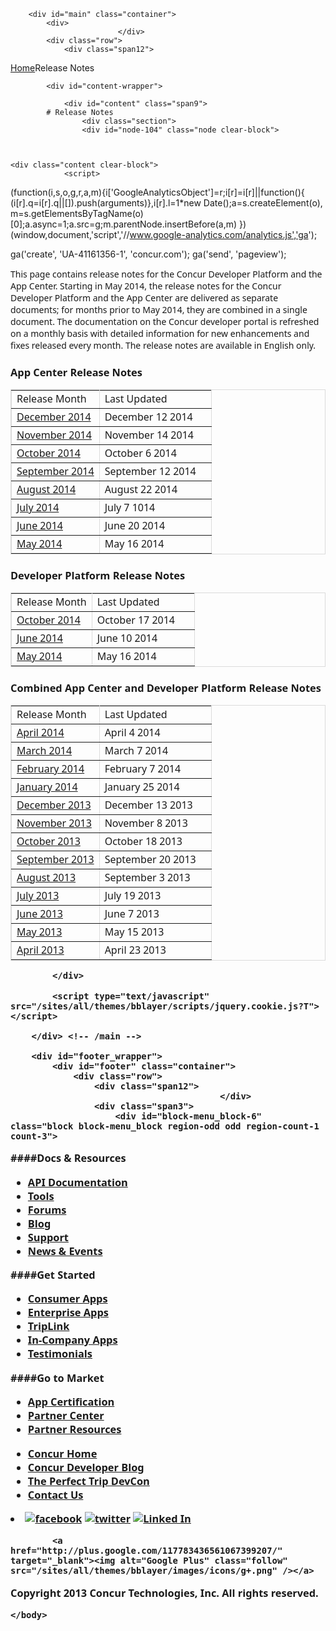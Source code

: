 
        <div id="main" class="container">
            <div>
                            </div>
            <div class="row">
                <div class="span12">
<div class="breadcrumbs"><a href="/">Home</a>Release Notes</div>
                </div>
            </div>

            <div id="content-wrapper">
<!-- <div class="row"> -->
                <div id="content" class="span9">
            # Release Notes
                    <div class="section">
                    <div id="node-104" class="node clear-block">


    
    <div class="content clear-block">
                <script>
  (function(i,s,o,g,r,a,m){i['GoogleAnalyticsObject']=r;i[r]=i[r]||function(){
  (i[r].q=i[r].q||[]).push(arguments)},i[r].l=1*new Date();a=s.createElement(o),
  m=s.getElementsByTagName(o)[0];a.async=1;a.src=g;m.parentNode.insertBefore(a,m)
  })(window,document,'script','//www.google-analytics.com/analytics.js','ga');

  ga('create', 'UA-41161356-1', 'concur.com');
  ga('send', 'pageview');

</script><p style="font-family: Segoe, &quot;Segoe UI&quot;, &quot;DejaVu Sans&quot;, &quot;Trebuchet MS&quot;, Verdana, sans-serif;">This page contains release notes for the Concur Developer Platform and the App Center. Starting in May 2014, the release notes for the Concur Developer Platform and the App Center are delivered as separate documents; for months prior to May 2014, they are combined in a single document. The documentation on the Concur developer portal is refreshed on a monthly basis with detailed information for new enhancements and fixes released every month. The release notes are available in English only.
<h3 style="font-family: Segoe, &quot;Segoe UI&quot;, &quot;DejaVu Sans&quot;, &quot;Trebuchet MS&quot;, Verdana, sans-serif;">
    App Center Release Notes
<table border="1" bordercolor="#dbdbdb" cellpadding="3" cellspacing="0" width="62%">
<tbody>
    </tbody>
<tbody>
<tr class="GrayTableHead">
<td style="font-family: Segoe, &quot;Segoe UI&quot;, &quot;DejaVu Sans&quot;, &quot;Trebuchet MS&quot;, Verdana, sans-serif;" width="44%">
                Release Month</td>
<td style="font-family: Segoe, &quot;Segoe UI&quot;, &quot;DejaVu Sans&quot;, &quot;Trebuchet MS&quot;, Verdana, sans-serif;" width="56%">
                Last Updated</td>
</tr>
<tr>
<td style="font-family: Segoe, &quot;Segoe UI&quot;, &quot;DejaVu Sans&quot;, &quot;Trebuchet MS&quot;, Verdana, sans-serif;">
                <a href="https://developer.concur.com/sites/default/files/App Center Release Notes_DecFinal_Dec12_2014.pdf">December 2014</a></td>
<td colspan="4" style="font-family: Segoe, &quot;Segoe UI&quot;, &quot;DejaVu Sans&quot;, &quot;Trebuchet MS&quot;, Verdana, sans-serif;">
                December 12 2014</td>
</tr>
<tr>
<td style="font-family: Segoe, &quot;Segoe UI&quot;, &quot;DejaVu Sans&quot;, &quot;Trebuchet MS&quot;, Verdana, sans-serif;">
                <a href="https://developer.concur.com/sites/default/files/App Center Release Notes_final_Nov142014.pdf">November 2014</a></td>
<td colspan="4" style="font-family: Segoe, &quot;Segoe UI&quot;, &quot;DejaVu Sans&quot;, &quot;Trebuchet MS&quot;, Verdana, sans-serif;">
                November 14 2014</td>
</tr>
<tr>
<td style="font-family: Segoe, &quot;Segoe UI&quot;, &quot;DejaVu Sans&quot;, &quot;Trebuchet MS&quot;, Verdana, sans-serif;">
                <a href="https://developer.concur.com/sites/default/files/App Center Release Notes_final_Oct222014.pdf">October 2014</a></td>
<td colspan="4" style="font-family: Segoe, &quot;Segoe UI&quot;, &quot;DejaVu Sans&quot;, &quot;Trebuchet MS&quot;, Verdana, sans-serif;">
                October 6 2014</td>
</tr>
<tr>
<td style="font-family: Segoe, &quot;Segoe UI&quot;, &quot;DejaVu Sans&quot;, &quot;Trebuchet MS&quot;, Verdana, sans-serif;">
                <a href="https://developer.concur.com/sites/default/files/App Center Release Notes_final_Sep2014.pdf">September 2014</a></td>
<td colspan="4" style="font-family: Segoe, &quot;Segoe UI&quot;, &quot;DejaVu Sans&quot;, &quot;Trebuchet MS&quot;, Verdana, sans-serif;">
                September 12 2014</td>
</tr>
<tr>
<td style="font-family: Segoe, &quot;Segoe UI&quot;, &quot;DejaVu Sans&quot;, &quot;Trebuchet MS&quot;, Verdana, sans-serif;">
                <a href="https://developer.concur.com/sites/default/files/App Center Release Notes_final_Aug2014.pdf">August 2014</a></td>
<td colspan="4" style="font-family: Segoe, &quot;Segoe UI&quot;, &quot;DejaVu Sans&quot;, &quot;Trebuchet MS&quot;, Verdana, sans-serif;">
                August 22 2014</td>
</tr>
<tr>
<td style="font-family: Segoe, &quot;Segoe UI&quot;, &quot;DejaVu Sans&quot;, &quot;Trebuchet MS&quot;, Verdana, sans-serif;">
                <a href="https://developer.concur.com/sites/default/files/App Center Release Notes_final_July2014.pdf">July 2014</a></td>
<td colspan="4" style="font-family: Segoe, &quot;Segoe UI&quot;, &quot;DejaVu Sans&quot;, &quot;Trebuchet MS&quot;, Verdana, sans-serif;">
                July 7 1014</td>
</tr>
<tr>
<td style="font-family: Segoe, &quot;Segoe UI&quot;, &quot;DejaVu Sans&quot;, &quot;Trebuchet MS&quot;, Verdana, sans-serif;">
                <a href="https://developer.concur.com/sites/default/files/App Center Release Notes_draft_June2014.pdf">June 2014</a></td>
<td colspan="4" style="font-family: Segoe, &quot;Segoe UI&quot;, &quot;DejaVu Sans&quot;, &quot;Trebuchet MS&quot;, Verdana, sans-serif;">
                June 20 2014</td>
</tr>
<tr>
<td style="font-family: Segoe, &quot;Segoe UI&quot;, &quot;DejaVu Sans&quot;, &quot;Trebuchet MS&quot;, Verdana, sans-serif;">
                <a href="https://developer.concur.com/sites/default/files/App Center Release Notes_client_final_May2014_0.pdf">May 2014</a></td>
<td colspan="4" style="font-family: Segoe, &quot;Segoe UI&quot;, &quot;DejaVu Sans&quot;, &quot;Trebuchet MS&quot;, Verdana, sans-serif;">
                May 16 2014</td>
</tr>
</tbody>
</table>
<p style="font-family: Segoe, &quot;Segoe UI&quot;, &quot;DejaVu Sans&quot;, &quot;Trebuchet MS&quot;, Verdana, sans-serif;">
<h3 style="font-family: Segoe, &quot;Segoe UI&quot;, &quot;DejaVu Sans&quot;, &quot;Trebuchet MS&quot;, Verdana, sans-serif;">
    Developer Platform Release Notes
<table border="1" bordercolor="#dbdbdb" cellpadding="3" cellspacing="0" width="62%">
<tbody>
    </tbody>
<tbody>
<tr class="GrayTableHead">
<td style="font-family: Segoe, &quot;Segoe UI&quot;, &quot;DejaVu Sans&quot;, &quot;Trebuchet MS&quot;, Verdana, sans-serif;" width="44%">
                Release Month</td>
<td style="font-family: Segoe, &quot;Segoe UI&quot;, &quot;DejaVu Sans&quot;, &quot;Trebuchet MS&quot;, Verdana, sans-serif;" width="56%">
                Last Updated</td>
</tr>
<tr>
<td style="font-family: Segoe, &quot;Segoe UI&quot;, &quot;DejaVu Sans&quot;, &quot;Trebuchet MS&quot;, Verdana, sans-serif;">
                <a href="https://developer.concur.com/sites/default/files/Concur Platform Release Notes_final_October2014.pdf">October 2014</a></td>
<td colspan="4" style="font-family: Segoe, &quot;Segoe UI&quot;, &quot;DejaVu Sans&quot;, &quot;Trebuchet MS&quot;, Verdana, sans-serif;">
                October 17 2014</td>
</tr>
<tr>
<td style="font-family: Segoe, &quot;Segoe UI&quot;, &quot;DejaVu Sans&quot;, &quot;Trebuchet MS&quot;, Verdana, sans-serif;">
                <a href="https://developer.concur.com/sites/default/files/Concur Platform Client Release Notes_draft_June2014.pdf">June 2014</a></td>
<td colspan="4" style="font-family: Segoe, &quot;Segoe UI&quot;, &quot;DejaVu Sans&quot;, &quot;Trebuchet MS&quot;, Verdana, sans-serif;">
                June 10 2014</td>
</tr>
<tr>
<td style="font-family: Segoe, &quot;Segoe UI&quot;, &quot;DejaVu Sans&quot;, &quot;Trebuchet MS&quot;, Verdana, sans-serif;">
                <a href="https://developer.concur.com/sites/default/files/Concur Platform Client Release Notes_final_May2014.pdf">May 2014</a></td>
<td colspan="4" style="font-family: Segoe, &quot;Segoe UI&quot;, &quot;DejaVu Sans&quot;, &quot;Trebuchet MS&quot;, Verdana, sans-serif;">
                May 16 2014</td>
</tr>
</tbody>
</table>
<p style="font-family: Segoe, &quot;Segoe UI&quot;, &quot;DejaVu Sans&quot;, &quot;Trebuchet MS&quot;, Verdana, sans-serif;">
<h3 style="font-family: Segoe, &quot;Segoe UI&quot;, &quot;DejaVu Sans&quot;, &quot;Trebuchet MS&quot;, Verdana, sans-serif;">
    <span style="font-family: Segoe, &quot;Segoe UI&quot;, &quot;DejaVu Sans&quot;, &quot;Trebuchet MS&quot;, Verdana, sans-serif;">Combined App Center and Developer Platform Release Notes
<table border="1" bordercolor="#dbdbdb" cellpadding="3" cellspacing="0" width="62%">
<tbody>
    </tbody>
<tbody>
<tr class="GrayTableHead">
<td style="font-family: Segoe, &quot;Segoe UI&quot;, &quot;DejaVu Sans&quot;, &quot;Trebuchet MS&quot;, Verdana, sans-serif;" width="44%">
                Release Month</td>
<td style="font-family: Segoe, &quot;Segoe UI&quot;, &quot;DejaVu Sans&quot;, &quot;Trebuchet MS&quot;, Verdana, sans-serif;" width="56%">
                Last Updated</td>
</tr>
<tr>
<td style="font-family: Segoe, &quot;Segoe UI&quot;, &quot;DejaVu Sans&quot;, &quot;Trebuchet MS&quot;, Verdana, sans-serif;">
                <a href="https://developer.concur.com/sites/default/files/Concur Platform Client Release Notes_final.pdf">April 2014</a></td>
<td colspan="4" style="font-family: Segoe, &quot;Segoe UI&quot;, &quot;DejaVu Sans&quot;, &quot;Trebuchet MS&quot;, Verdana, sans-serif;">
                April 4 2014</td>
</tr>
<tr>
<td style="font-family: Segoe, &quot;Segoe UI&quot;, &quot;DejaVu Sans&quot;, &quot;Trebuchet MS&quot;, Verdana, sans-serif;">
                <a href="https://developer.concur.com/sites/default/files/Concur Platform Client Release Notes_final_March2014.pdf">March 2014</a></td>
<td colspan="2" style="font-family: Segoe, &quot;Segoe UI&quot;, &quot;DejaVu Sans&quot;, &quot;Trebuchet MS&quot;, Verdana, sans-serif;">
                March 7 2014</td>
</tr>
<tr>
<td style="font-family: Segoe, &quot;Segoe UI&quot;, &quot;DejaVu Sans&quot;, &quot;Trebuchet MS&quot;, Verdana, sans-serif;">
                <a href="https://developer.concur.com/sites/default/files/Concur Platform Client Release Notes_final_Feb2014.pdf">February 2014</a></td>
<td style="font-family: Segoe, &quot;Segoe UI&quot;, &quot;DejaVu Sans&quot;, &quot;Trebuchet MS&quot;, Verdana, sans-serif;">
                February 7 2014</td>
</tr>
<tr>
<td style="font-family: Segoe, &quot;Segoe UI&quot;, &quot;DejaVu Sans&quot;, &quot;Trebuchet MS&quot;, Verdana, sans-serif;">
                <a href="https://developer.concur.com/sites/default/files/Concur Platform Client Release Notes_final_Jan2014.pdf">January 2014</a></td>
<td style="font-family: Segoe, &quot;Segoe UI&quot;, &quot;DejaVu Sans&quot;, &quot;Trebuchet MS&quot;, Verdana, sans-serif;">
                January 25 2014</td>
</tr>
<tr>
<td style="font-family: Segoe, &quot;Segoe UI&quot;, &quot;DejaVu Sans&quot;, &quot;Trebuchet MS&quot;, Verdana, sans-serif;">
                <a href="https://developer.concur.com/sites/default/files/Concur Platform Client Facing Release Notes December 2013.pdf">December 2013</a></td>
<td style="font-family: Segoe, &quot;Segoe UI&quot;, &quot;DejaVu Sans&quot;, &quot;Trebuchet MS&quot;, Verdana, sans-serif;">
                December 13 2013</td>
</tr>
<tr>
<td style="font-family: Segoe, &quot;Segoe UI&quot;, &quot;DejaVu Sans&quot;, &quot;Trebuchet MS&quot;, Verdana, sans-serif;">
                <a href="https://developer.concur.com/sites/default/files/Concur Platform Client Facing Release Notes November 2013.pdf">November 2013</a></td>
<td style="font-family: Segoe, &quot;Segoe UI&quot;, &quot;DejaVu Sans&quot;, &quot;Trebuchet MS&quot;, Verdana, sans-serif;">
                November 8 2013</td>
</tr>
<tr>
<td style="font-family: Segoe, &quot;Segoe UI&quot;, &quot;DejaVu Sans&quot;, &quot;Trebuchet MS&quot;, Verdana, sans-serif;">
                <a href="https://developer.concur.com/sites/default/files/Concur Platform Client Facing Release Notes October 2013.pdf">October 2013</a></td>
<td style="font-family: Segoe, &quot;Segoe UI&quot;, &quot;DejaVu Sans&quot;, &quot;Trebuchet MS&quot;, Verdana, sans-serif;">
                October 18 2013</td>
</tr>
<tr>
<td style="font-family: Segoe, &quot;Segoe UI&quot;, &quot;DejaVu Sans&quot;, &quot;Trebuchet MS&quot;, Verdana, sans-serif;">
                <a href="https://developer.concur.com/sites/default/files/Concur Platform Client Facing Release Notes September 2013.pdf">September 2013</a></td>
<td style="font-family: Segoe, &quot;Segoe UI&quot;, &quot;DejaVu Sans&quot;, &quot;Trebuchet MS&quot;, Verdana, sans-serif;">
                September 20 2013</td>
</tr>
<tr>
<td style="font-family: Segoe, &quot;Segoe UI&quot;, &quot;DejaVu Sans&quot;, &quot;Trebuchet MS&quot;, Verdana, sans-serif;">
                <a href="https://developer.concur.com/sites/default/files/Concur Connect Client Facing Release Notes August 2013.pdf">August 2013</a></td>
<td style="font-family: Segoe, &quot;Segoe UI&quot;, &quot;DejaVu Sans&quot;, &quot;Trebuchet MS&quot;, Verdana, sans-serif;">
                September 3 2013</td>
</tr>
<tr>
<td style="font-family: Segoe, &quot;Segoe UI&quot;, &quot;DejaVu Sans&quot;, &quot;Trebuchet MS&quot;, Verdana, sans-serif;">
                <a href="https://developer.concur.com/sites/default/files/Concur Connect Client Facing Release Notes July 2013.pdf">July 2013</a></td>
<td style="font-family: Segoe, &quot;Segoe UI&quot;, &quot;DejaVu Sans&quot;, &quot;Trebuchet MS&quot;, Verdana, sans-serif;">
                July 19 2013</td>
</tr>
<tr>
<td style="font-family: Segoe, &quot;Segoe UI&quot;, &quot;DejaVu Sans&quot;, &quot;Trebuchet MS&quot;, Verdana, sans-serif;">
                <a href="https://developer.concur.com/sites/default/files/Concur Connect Client Facing Release Notes June 2013.pdf">June 2013</a></td>
<td style="font-family: Segoe, &quot;Segoe UI&quot;, &quot;DejaVu Sans&quot;, &quot;Trebuchet MS&quot;, Verdana, sans-serif;">
                June 7 2013</td>
</tr>
<tr>
<td style="font-family: Segoe, &quot;Segoe UI&quot;, &quot;DejaVu Sans&quot;, &quot;Trebuchet MS&quot;, Verdana, sans-serif;">
                <a href="https://developer.concur.com/sites/default/files/Concur Connect Client Facing Release Notes May 2013.pdf">May 2013</a></td>
<td style="font-family: Segoe, &quot;Segoe UI&quot;, &quot;DejaVu Sans&quot;, &quot;Trebuchet MS&quot;, Verdana, sans-serif;">
                May 15 2013</td>
</tr>
<tr>
<td style="font-family: Segoe, &quot;Segoe UI&quot;, &quot;DejaVu Sans&quot;, &quot;Trebuchet MS&quot;, Verdana, sans-serif;">
                <a href="https://developer.concur.com/sites/default/files/Concur Connect Client Facing Release Notes April 2013.pdf">April 2013</a></td>
<td style="font-family: Segoe, &quot;Segoe UI&quot;, &quot;DejaVu Sans&quot;, &quot;Trebuchet MS&quot;, Verdana, sans-serif;">
                April 23 2013</td>
</tr>
</tbody>
<tbody>
    </tbody>
</table>
    </div>

</div>
</div>
                </div>
                
     
      
            </div>
            
<script type="text/javascript" src="/sites/all/modules/jquery_update/replace/jquery.min.js?T"></script>
<script type="text/javascript" src="/misc/drupal.js?T"></script>
<script type="text/javascript" src="/sites/all/themes/bblayer/scripts/elqNow/eloqua-global-include.js?T"></script>
<script type="text/javascript" src="/sites/all/libraries/colorbox/colorbox/jquery.colorbox-min.js?T"></script>
<script type="text/javascript" src="/sites/all/modules/colorbox/js/colorbox.js?T"></script>
<script type="text/javascript" src="/sites/all/modules/colorbox/styles/default/colorbox_default_style.js?T"></script>
<script type="text/javascript" src="/sites/all/modules/colorbox/js/colorbox_load.js?T"></script>
<script type="text/javascript" src="/sites/all/modules/colorbox/js/colorbox_inline.js?T"></script>
<script type="text/javascript" src="/sites/all/modules/google_analytics/googleanalytics.js?T"></script>
<script type="text/javascript" src="/sites/all/modules/nice_menus/superfish/js/superfish.js?T"></script>
<script type="text/javascript" src="/sites/all/modules/nice_menus/superfish/js/jquery.bgiframe.min.js?T"></script>
<script type="text/javascript" src="/sites/all/modules/nice_menus/superfish/js/jquery.hoverIntent.minified.js?T"></script>
<script type="text/javascript" src="/sites/all/modules/nice_menus/nice_menus.js?T"></script>
<script type="text/javascript" src="/sites/all/modules/poormanscron/poormanscron.js?T"></script>
<script type="text/javascript" src="/sites/all/libraries/shadowbox/shadowbox.js?T"></script>
<script type="text/javascript" src="/sites/all/modules/shadowbox/shadowbox_auto.js?T"></script>
<script type="text/javascript" src="/sites/all/modules/views_slideshow/js/jquery.cycle.all.min.js?T"></script>
<script type="text/javascript" src="/sites/all/modules/views_slideshow/contrib/views_slideshow_singleframe/views_slideshow.js?T"></script>
<script type="text/javascript" src="/sites/all/modules/views_slideshow/contrib/views_slideshow_thumbnailhover/views_slideshow.js?T"></script>
<script type="text/javascript" src="/sites/all/modules/custom_search/js/custom_search.js?T"></script>
<script type="text/javascript" src="/sites/all/themes/bblayer/scripts/submit_animated.js?T"></script>
<script type="text/javascript" src="/sites/all/themes/bblayer/scripts/jquery-1.8.3.js?T"></script>
<script type="text/javascript" src="/sites/all/modules/clientside_validation/jquery-validate/jquery.validate.min.js?T"></script>
<script type="text/javascript" src="/sites/all/themes/bblayer/scripts/general.js?T"></script>
<script type="text/javascript">
<!--//--><![CDATA[//><!--
jQuery.extend(Drupal.settings, { "basePath": "/", "colorbox": { "transition": "elastic", "speed": "350", "opacity": "0.80", "slideshow": false, "slideshowAuto": true, "slideshowSpeed": "2500", "slideshowStart": "start slideshow", "slideshowStop": "stop slideshow", "current": "{current} of {total}", "previous": "« Prev", "next": "Next »", "close": "Close", "overlayClose": true, "maxWidth": "100%", "maxHeight": "100%" }, "googleanalytics": { "trackOutbound": 1, "trackMailto": 1, "trackDownload": 1, "trackDownloadExtensions": "7z|aac|arc|arj|asf|asx|avi|bin|csv|doc|exe|flv|gif|gz|gzip|hqx|jar|jpe?g|js|mp(2|3|4|e?g)|mov(ie)?|msi|msp|pdf|phps|png|ppt|qtm?|ra(m|r)?|sea|sit|tar|tgz|torrent|txt|wav|wma|wmv|wpd|xls|xml|z|zip" }, "nice_menus_options": { "delay": "800", "speed": "slow" }, "cron": { "basePath": "/poormanscron", "runNext": 1421872104 }, "shadowbox": { "animate": 1, "animateFade": 1, "animSequence": "wh", "auto_enable_all_images": 0, "auto_gallery": 0, "autoplayMovies": true, "continuous": 0, "counterLimit": "10", "counterType": "default", "displayCounter": 1, "displayNav": 1, "enableKeys": 1, "fadeDuration": "0.35", "handleOversize": "resize", "handleUnsupported": "link", "initialHeight": 160, "initialWidth": 320, "language": "en", "modal": false, "overlayColor": "#000", "overlayOpacity": "0.85", "players": null, "resizeDuration": "0.35", "showMovieControls": 1, "slideshowDelay": "0", "viewportPadding": 20, "useSizzle": 0 }, "custom_search": { "form_target": "_self", "solr": 0 }, "clientsideValidation": { "forms": { "search-theme-form": { "errorPlacement": "4", "errorJquerySelector": "", "customErrorFunction": "", "rules": { "search_theme_form": { "maxlength": 128, "messages": { "maxlength": "Search this site field has to have maximum 128 values." } } } } }, "general": { "errorClass": "error", "wrapper": "li", "validateTabs": 1, "scrollTo": 1, "scrollSpeed": 1000, "validateOnBlur": "1", "validateOnBlurAlways": 0, "validateOnKeyUp": "1", "validateOnSubmit": "1", "errorElement": "label" } } });
//--><!]]>
</script>
<script type="text/javascript">
<!--//--><![CDATA[//><!--

var timerId = null, timeout = 5;

function WaitUntilCustomerGUIDIsRetrieved() {

if (!!(timerId)) {

if (timeout == 0) {

return;

}

if (typeof this.GetElqCustomerGUID === "function") {
          document.forms["DevelopersOptIn"].elements["elqCustomerGUID"].value=GetElqCustomerGUID();
return;
}
timeout -= 1;
}
timerId = setTimeout("WaitUntilCustomerGUIDIsRetrieved()", 500);
return;
}
               window.onload = WaitUntilCustomerGUIDIsRetrieved;
_elqQ.push(["elqGetCustomerGUID"]);


//--><!]]>
</script>
            <script type="text/javascript" src="/sites/all/themes/bblayer/scripts/jquery.cookie.js?T"></script>
<script type="text/javascript" src="/sites/all/themes/bblayer/scripts/jquery.concur.breezeUser.js?T"></script>
<script type="text/javascript" src="/sites/all/modules/clientside_validation/clientside_validation.js?T"></script>
<script type="text/javascript">
<!--//--><![CDATA[//><!--

      Shadowbox.path = "/sites/all/libraries/shadowbox/";
      Shadowbox.init(Drupal.settings.shadowbox);
    
//--><!]]>
</script>
<script type="text/javascript">
<!--//--><![CDATA[//><!--
var _gaq = _gaq || [];_gaq.push(["_setAccount", "UA-41161356-1"]);_gaq.push(["_trackPageview"]);(function(i,s,o,g,r,a,m){i['GoogleAnalyticsObject']=r;i[r]=i[r]||function(){
  (i[r].q=i[r].q||[]).push(arguments)},i[r].l=1*new Date();a=s.createElement(o),
  m=s.getElementsByTagName(o)[0];a.async=1;a.src=g;m.parentNode.insertBefore(a,m)
  })(window,document,'script','//www.google-analytics.com/analytics.js','ga');

  ga('create', 'UA-41161356-1', 'concur.com');
  ga('send', 'pageview');(function() {var ga = document.createElement("script");ga.type = "text/javascript";ga.async = true;ga.src = ("https:" == document.location.protocol ? "https://ssl" : "http://www") + ".google-analytics.com/ga.js";var s = document.getElementsByTagName("script")[0];s.parentNode.insertBefore(ga, s);})();
//--><!]]>
</script>
        </div> <!-- /main -->

        <div id="footer_wrapper">
            <div id="footer" class="container">
                <div class="row">
                    <div class="span12">
                                            </div>
                    <div class="span3">
                        <div id="block-menu_block-6" class="block block-menu_block region-odd odd region-count-1 count-3">

  ####Docs &amp; Resources

  <div class="content"><div class="menu-block-6 menu-name-menu-main-menu parent-mlid-914 menu-level-1">
  <ul class="menu"><li class="leaf first menu-mlid-1524"><a href="/docs-and-resources/documentation" title="API Documentation
">API Documentation</a>
<li class="leaf menu-mlid-1888"><a href="https://developer.concur.com/docs-and-resources/tools" title="Tools
">Tools</a>
<li class="leaf menu-mlid-250"><a href="/docs-and-resources/forums" title="Forums
">Forums</a>
<li class="leaf menu-mlid-928"><a href="http://www.concur.com/blog/tag/developer" title="Blog
" target="_blank">Blog</a>
<li class="leaf menu-mlid-929"><a href="/docs-and-resources/support" title="Support
">Support</a>
<li class="leaf last menu-mlid-935"><a href="/go-market/news-and-events" title="News and Events
">News &amp; Events</a>
</div>
</div>
  
</div>
<div id="block-menu_block-5" class="block block-menu_block region-even even region-count-2 count-4">

  ####Get Started

  <div class="content"><div class="menu-block-5 menu-name-menu-main-menu parent-mlid-913 menu-level-1">
  <ul class="menu"><li class="leaf first menu-mlid-916"><a href="/get-started/consumer-apps" title="Consumer Apps
">Consumer Apps</a>
<li class="leaf menu-mlid-917"><a href="/get-started/enterprise-apps" title="Enterprise Apps
">Enterprise Apps</a>
<li class="leaf menu-mlid-918"><a href="/get-started/open-booking" title="TripLink
">TripLink</a>
<li class="leaf menu-mlid-919"><a href="/get-started/in-company-apps" title="In-Company Apps
">In-Company Apps</a>
<li class="leaf last menu-mlid-1724"><a href="/get-started/testimonials">Testimonials</a>
</div>
</div>
  
</div>
                    </div>
                    <div class="span3">
                        <div id="block-menu_block-7" class="block block-menu_block region-odd odd region-count-1 count-5">

  ####Go to Market

  <div class="content"><div class="menu-block-7 menu-name-menu-main-menu parent-mlid-931 menu-level-1">
  <ul class="menu"><li class="leaf first menu-mlid-934"><a href="/go-market/app-certification" title="App Review
">App Certification</a>
<li class="leaf menu-mlid-936"><a href="/go-market/partner-center" title="Partner Center
">Partner Center</a>
<li class="leaf last menu-mlid-1921"><a href="/go-market/partner-resources">Partner Resources</a>
</div>
</div>
  
</div>
                    </div>
                    <div class="span3">
                        <div id="block-menu-menu-stand-alone-footer-links" class="block block-menu region-odd even region-count-1 count-6">


  <div class="content"><ul class="menu"><li class="leaf first"><a href="http://www.concur.com" target="_blank">Concur Home</a>
<li class="leaf"><a href="https://www.concur.com/blog/tag/developer" target="_blank">Concur Developer Blog</a>
<li class="leaf"><a href="https://developer.concur.com/devcon" target="_blank">The Perfect Trip DevCon</a>
<li class="leaf last"><a href="https://www.concur.com/en-us/contact" target="_blank">Contact Us</a>
</div>
  
</div>
<div id="block-block-33" class="block block-block region-even odd region-count-2 count-7">


  <div class="content">
    <li class="social-links">
        <a href="http://www.facebook.com/Concur" target="_blank"><img alt="facebook" class="follow" src="/sites/all/themes/bblayer/images/icons/facebook.png" /></a> <a href="http://twitter.com/Concur" target="_blank"><img alt="twitter" class="follow" src="/sites/all/themes/bblayer/images/icons/twitter.png" /></a> <a href="http://www.linkedin.com/groups?gid=149969&amp;trk=anetsrch_name&amp;goback=%2Egdr_1258669335736_1" target="_blank"><img alt="Linked In" class="follow" src="/sites/all/themes/bblayer/images/icons/linkedin.png" /></a>
    
            <a href="http://plus.google.com/117783436561067399207/" target="_blank"><img alt="Google Plus" class="follow" src="/sites/all/themes/bblayer/images/icons/g+.png" /></a>
    

</div>
  
</div>
                    </div>
                </div>
                <div id="block-block-14" class="block block-block region-odd even region-count-1 count-8">


  <div class="content"><p class="copyright">Copyright 2013 Concur Technologies, Inc. All rights reserved.
</div>
  
</div>
            </div> <!-- /footer -->
        </div> <!-- /footer_wrapper -->

    </body>
</html>
